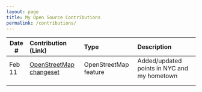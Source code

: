 ```yaml
---
layout: page
title: My Open Source Contributions
permalink: /contributions/
---
```


<!--
Type of the contribution should be "Wikipedia edit", "OpenStreet Map feature", "Documentation", "Course website", "Blog",
"Browser Add-on", etc.

The description should include a brief summary of what you did.

The link should bring us to a public page that shows your contribution. 

Replace the first row with your own contribution. 

-->





| Date #       | Contribution (Link)  | Type  | Description |
|---|:---|:---|:---|
| Feb 11   | [OpenStreetMap changeset](https://www.openstreetmap.org/changeset/147347587) | OpenStreetMap feature |   Added/updated points in NYC and my hometown    |
|     |     |     |      |
|     |     |     |      |
